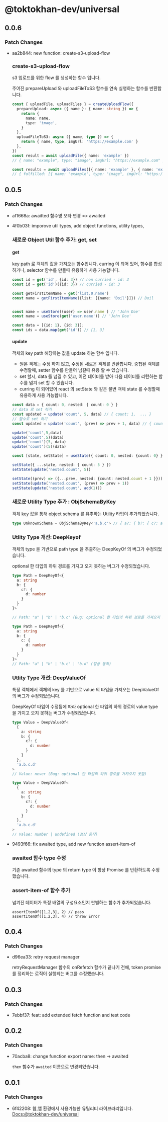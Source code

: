 # @toktokhan-dev/universal

## 0.0.6

### Patch Changes

- aa2b844: new function: create-s3-upload-flow

  ### create-s3-upload-flow

  s3 업로드를 위한 flow 를 생성하는 함수 입니다.

  주어진 prepareUpload 와 uploadFileToS3 함수를 연속 실행하는 함수를 반환합니다.

  ```ts
  const { uploadFile, uploadFiles } = createUploadFlow({
    prepareUpload: async ({ name }: { name: string }) => {
      return {
        name: name,
        type: 'image',
      }
    },
    uploadFileToS3: async ({ name, type }) => {
      return { name, type, imgUrl: 'https://example.com' }
    },
  })
  const result = await uploadFile({ name: 'example' })
  // { name: "example", type: "image", imgUrl: "https://example.com" }

  const results = await uploadFiles([{ name: 'example' }, { name: 'example2' }])
  // { fulfilled: [{ name: "example", type: "image", imgUrl: "https://example.com" } , ...], rejected: [] }
  ```

## 0.0.5

### Patch Changes

- af1668a: awaitted 함수명 오타 변경 => awaited
- 4f0b03f: imporove util types, add object functions, utility types,

  ### 새로운 Object Util 함수 추가: get, set

  #### get

  key path 로 객체의 값을 가져오는 함수입니다.
  curring 이 되어 있어, 함수를 합성하거나, selector 함수를 만들때 유용하게 사용 가능합니다.

  ```ts
  const id = get('id', {id: 3}) // non curried - id: 3
  const id = get('id')({id: 3}) // curried - id: 3

  const getFirstItemName = get('list.0.name')
  const name = getFirstItemName({list: [{name: 'Doil'}]}) // Doil


  const name = useStore((user) => user.name ) // 'John Doe'
  const name = useStore(get('user.name')) // 'John Doe'

  const data = [{id: 1}, {id: 3}];
  const ids = data.map(get('id')) // [1, 3]
  ```

  #### update

  객체의 key path 해당하는 값을 update 하는 함수 입니다.

  - 원본 객체는 수정 하지 않고, 수정된 새로운 객체를 반환합니다. 중첩된 객체를 수정할때, setter 함수를 만들어 넘길때 유용 할 수 있습니다.
  - set 할시, data 를 넘길 수 있고, 이전 데이터를 받아 다음 데이터를 리턴하는 함수를 넘겨 set 할 수 있습니다.
  - curring 이 되어있어 react 의 setState 와 같은 불변 객체 state 를 수정할때 유용하게 사용 가능합니다.

  ```ts
  const data = { count: 0, nested: { count: 0 } }
  // data 로 set 하기
  const updated = update('count', 5, data) // { count: 1,  ... }
  // 함수로 set 하기
  const updated = update('count', (prev) => prev + 1, data) // { count: 1,  ... }

  update('count',5,data)
  update('count',5)(data)
  update('count')(5, data)
  update('count')(5)(data)

  const [state, setState] = useState({ count: 0, nested: {count: 0} })

  setState({ ...state, nested: { count: 5 } })
  setState(update('nested.count', 5))

  setState((prev) => ({...prev, nested: {count: nested.count + 1 }}))
  setState(update('nested.count', (prev) => prev + 1))
  setState(update('nested.count', add(1)))
  ```

  ### 새로운 Utility Type 추가 : ObjSchemaByKey

  객체 key 값을 통해 object schema 를 유추하는 Utility 타입이 추가되었습니다.

  ```ts
  type UnknownSchema = ObjSchemaByKey<'a.b.c'> // { a?: { b?: { c?: any } } }
  ```

  ### Utlity Type 개선: DeepKeyof

  객체의 type 을 기반으로 path type 을 추출하는 DeepKeyOf 의 버그가 수정되었습니다.

  optional 한 타입의 하위 경로를 가지고 오지 못하는 버그가 수정되었습니다.

  ```ts
  type Path = DeepKeyOf<{
    a: string
    b: {
      c?: {
        d: number
      }
    }
  }>

  // Path: "a" | "b" | "b.c" (Bug: optional 한 타입의 하위 경로를 가져오지 못함)

  type Path = DeepKeyOf<{
    a: string
    b: {
      c: {
        d: number
      }
    }
  }>
  // Path: "a" | "b" | "b.c" | "b.d" (정상 동작)
  ```

  ### Utlity Type 개선: DeepValueOf

  특정 객체에서 객체의 key 를 기반으로 value 의 타입을 가져오는 DeepValueOf 의 버그가 수정되었습니다.

  DeepKeyOf 타입이 수정됨에 따라 optional 한 타입의 하위 경로의 value type 을 가지고 오지 못하는 버그가 수정되었습니다.

  ```ts
  type Value = DeepValueOf<
    {
      a: string
      b: {
        c?: {
          d: number
        }
      }
    },
    'a.b.c.d'
  >
  // Value: never (Bug: optional 한 타입의 하위 경로를 가져오지 못함)

  type Value = DeepValueOf<
    {
      a: string
      b: {
        c?: {
          d: number
        }
      }
    },
    'a.b.c.d'
  >
  // Value: number | undefined (정상 동작)
  ```

- 9493f66: fix awaited type, add new function assert-item-of

  ### awaited 함수 type 수정

  기존 awaited 함수의 type 의 return type 이 항상 Promise 를 반환하도록 수정했습니다.

  ### assert-item-of 함수 추가

  넘겨진 데이터가 특정 배열의 구성요소인지 판별하는 함수가 추가되었습니다.

  ```
  assertItemOf([1,2,3], 2) // pass
  assertItemOf([1,2,3], 4) // throw Error
  ```

## 0.0.4

### Patch Changes

- d96ea33: retry request manager

  retryRequestManager 함수의 onRefetch 함수가 끝나기 전에, token promise 를 정리하는 로직이 실행되는 버그를 수정했습니다.

## 0.0.3

### Patch Changes

- 7ebbf37: feat: add extended fetch function and test code

## 0.0.2

### Patch Changes

- 70acba8: change function export name: then -> awaited

  `then` 함수가 `awaited` 이름으로 변경되었습니다.

## 0.0.1

### Patch Changes

- 6f42208: 웹,앱 환경에서 사용가능한 유틸리티 라이브러리입니다.
  [Docs:@toktokhan-dev/universal](https://toktokhan-dev-docs.vercel.app/docs/universal)
